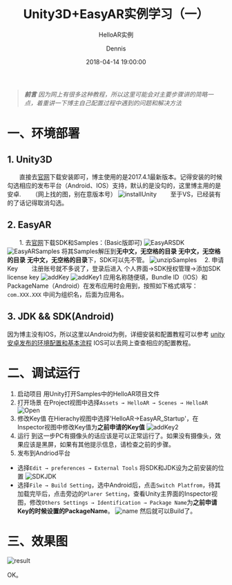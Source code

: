 ﻿---
layout:     post
title:      "Unity3D+EasyAR实例学习（一）"
subtitle:   "HelloAR实例"
date:       2018-04-14 19:00:00
author:     Dennis
header-img: ""
tags:
    - 学习
    - EasyAR
    - Unity
---

> ***前言***
> *因为网上有很多这种教程，所以这里可能会对主要步骤讲的简略一点，着重讲一下博主自己配置过程中遇到的问题和解决方法*
# 一、环境部署

## 1. Unity3D
　　直接去[官网](https://unity3d.com/cn)下载安装即可，博主使用的是2017.4.1最新版本。记得安装的时候勾选相应的发布平台（Android、IOS）支持，默认的是没勾的，这里博主用的是安卓.
　　（网上找的图，别在意版本号）
![installUnity](\img\in-post\Unity3DXEasyAR\Unity安装.png)
　　至于VS，已经装有的了话记得取消勾选。
    
## 2. EasyAR
　　1. 去[官网](https://www.easyar.cn/view/download.html)下载SDK和Samples：(Basic版即可)
![EasyARSDK](\img\in-post\Unity3DXEasyAR\EasyARSDK.png)
![EasyARSamples](\img\in-post\Unity3DXEasyAR\EasyARSamples.png)
    将其Samples解压到**无中文，无空格的目录** **无中文，无空格的目录** **无中文，无空格的目录**下，SDK可以先不管。
![unzipSamples](\img\in-post\Unity3DXEasyAR\unzipSamples.png)
　2. 申请Key
　　注册账号就不多说了，登录后进入
 个人界面→SDK授权管理→添加SDK license key
![addKey](\img\in-post\Unity3DXEasyAR\addKey.png)
![addKey1](\img\in-post\Unity3DXEasyAR\addKey1.png)
应用名称随便填，Bundle ID（IOS）和PackageName（Android）在发布应用时会用到，按照如下格式填写：
`com.XXX.XXX`
中间为组织名，后面为应用名。

## 3. JDK && SDK(Android)
因为博主没有IOS，所以这里以Android为例，详细安装和配置教程可以参考
[unity安卓发布的环境配置和基本流程](https://blog.csdn.net/qq_22660469/article/details/78922367)
IOS可以去网上查查相应的配置教程。

# 二、调试运行
1. 启动项目
用Unity打开Samples中的HelloAR项目文件
2. 打开场景
在Project视图中选择`Assets → HelloAR → Scenes → HelloAR`
![Open](\img\in-post\Unity3DXEasyAR\Open.png)
3. 修改Key值
在Hierachy视图中选择'HelloAR→EasyAR_Startup'，在Inspector视图中修改Key值为**之前申请的Key值**
![addKey2](\img\in-post\Unity3DXEasyAR\addKey2.png)
4. 运行
到这一步PC有摄像头的话应该是可以正常运行了。如果没有摄像头，效果应该是黑屏，如果有其他提示信息，请检查之前的步骤。
5. 发布到Andriod平台
 - 选择`Edit → preferences → External Tools`
将SDK和JDK设为之前安装的位置
 ![SDKJDK](\img\in-post\Unity3DXEasyAR\SDKJDK.png)
 - 选择`File → Build Setting`，选中Android后，点击`Switch Platfrom`，待其加载完毕后，点击旁边的`Plarer Setting`，查看Unity主界面的Inspector视图，修改`Others Settings → Identification → Package Name`为**之前申请Key的时候设置的PackageName**。
 ![name](\img\in-post\Unity3DXEasyAR\name.png)
 然后就可以Build了。
# 三、效果图
![result](\img\in-post\Unity3DXEasyAR\result.png)

OK。


　






